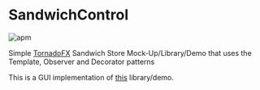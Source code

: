 # SandwichControl


![apm](https://img.shields.io/apm/l/vim-mode.svg)


Simple [TornadoFX](https://edvin.gitbooks.io/tornadofx-guide/) Sandwich Store Mock-Up/Library/Demo that uses the Template, Observer and Decorator patterns

This is a GUI implementation of [this](https://github.com/tormenteddan/MP20182_Project01) library/demo.
